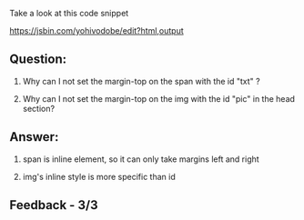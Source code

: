 Take a look at this code snippet

https://jsbin.com/yohivodobe/edit?html,output

## Question:

1. Why can I not set the margin-top on the span with the id "txt" ?

2. Why can I not set the margin-top on the img with the id "pic" in the head section?

## Answer:

1. span is inline element, so it can only take margins left and right

2. img's inline style is more specific than id

## Feedback - 3/3
